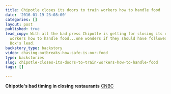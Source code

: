 ```yaml
---
title: Chipotle closes its doors to train workers how to handle food
date: '2016-01-19 23:08:00'
categories: []
layout: post
published: true
lead_copy: With all the bad press Chipotle is getting for closing its doors to train
  workers how to handle food...one wonders if they should have followed Jack in the
  Box's lead.
backstory_type: backstory
video: chasing-outbreaks-how-safe-is-our-food
type: backstories
slug: chipotle-closes-its-doors-to-train-workers-how-to-handle-food
tags: []

---
```

**Chipotle's bad timing in closing restaurants**
[CNBC](http://www.cnbc.com/2016/01/19/chipotles-bad-timing-in-closing-restaurants-commentary.html)

